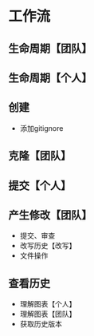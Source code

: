 工作流
======

## 生命周期【团队】
## 生命周期【个人】
## 创建
* 添加gitignore
## 克隆【团队】
## 提交【个人】
## 产生修改【团队】
* 提交、审查
* 改写历史【改写】
* 文件操作
## 查看历史
* 理解图表【个人】
* 理解图表【团队】
* 获取历史版本
## 分支策略【团队】
## 分支策略【团队】【改写】
## 远程库【团队】
## 同步(上传)【团队】
## 同步(上传)【团队】【改写】
## 合并(解决冲突)【团队】
## 合并请求【团队】
## 打标签【团队】
